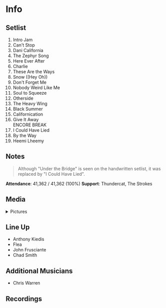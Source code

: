 # Info

## Setlist

1. Intro Jam
2. Can't Stop
3. Dani California
4. The Zephyr Song
5. Here Ever After
6. Charlie
7. These Are the Ways
8. Snow ((Hey Oh))
9. Don't Forget Me
10. Nobody Weird Like Me
11. Soul to Squeeze
12. Otherside
13. The Heavy Wing
14. Black Summer
15. Californication
16. Give It Away
<br>ENCORE BREAK
17. I Could Have Lied
18. By the Way
19. Heemi Lheemy

## Notes

> Although "Under the Bridge" is seen on the handwritten setlist, it was replaced by "I Could Have Lied".

**Attendance**: 41,362 / 41,362 (100%)
**Support**: Thundercat, The Strokes

## Media 

<details>
  <summary>Pictures</summary>
  <!--<img alt="Setlist" title="Setlist" src="_.jpg" height="200" />-->
</details>

## Line Up

* Anthony Kiedis
* Flea
* John Frusciante
* Chad Smith

## Additional Musicians
* Chris Warren

## Recordings
